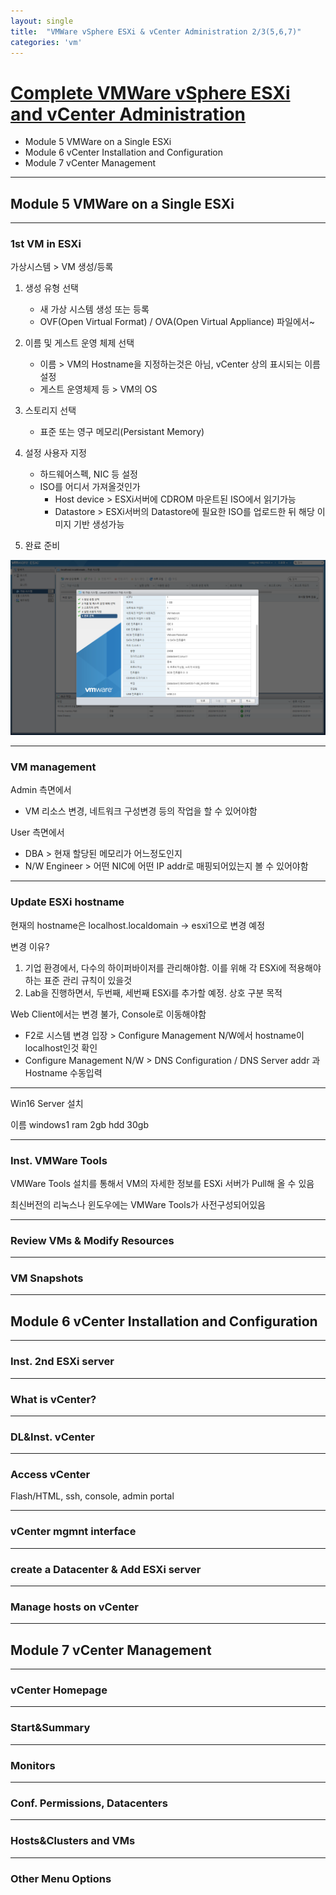 ```yaml
---
layout: single
title:  "VMWare vSphere ESXi & vCenter Administration 2/3(5,6,7)"
categories: 'vm'
---
```


# [Complete VMWare vSphere ESXi and vCenter Administration](https://www.udemy.com/course/complete-vmware-vsphere-esxi-and-vcenter-administration/)

- Module 5 VMWare on a Single ESXi
- Module 6 vCenter Installation and Configuration
- Module 7 vCenter Management

---

## Module 5 VMWare on a Single ESXi

---

### 1st VM in ESXi

가상시스템 > VM 생성/등록

1. 생성 유형 선택
    - 새 가상 시스템 생성 또는 등록
    - OVF(Open Virtual Format) / OVA(Open Virtual Appliance) 파일에서~

2. 이름 및 게스트 운영 체제 선택
    - 이름 > VM의 Hostname을 지정하는것은 아님, vCenter 상의 표시되는 이름 설정
    - 게스트 운영체제 등 > VM의 OS

3. 스토리지 선택
    - 표준 또는 영구 메모리(Persistant Memory) 

4. 설정 사용자 지정
    - 하드웨어스펙, NIC 등 설정
    - ISO를 어디서 가져올것인가
        - Host device > ESXi서버에 CDROM 마운트된 ISO에서 읽기가능
        - Datastore > ESXi서버의 Datastore에 필요한 ISO를 업로드한 뒤 해당 이미지 기반 생성가능

5. 완료 준비

![vm](/assets/images/vm51.png)

---

### VM management

Admin 측면에서
- VM 리소스 변경, 네트워크 구성변경 등의 작업을 할 수 있어야함

User 측면에서
- DBA > 현재 할당된 메모리가 어느정도인지
- N/W Engineer > 어떤 NIC에 어떤 IP addr로 매핑되어있는지 볼 수 있어야함

---

### Update ESXi hostname

현재의 hostname은 localhost.localdomain
-> esxi1으로 변경 예정

변경 이유?
1. 기업 환경에서, 다수의 하이퍼바이저를 관리해야함. 이를 위해 각 ESXi에 적용해야하는 표준 관리 규칙이 있을것
2. Lab을 진행하면서, 두번째, 세번째 ESXi를 추가할 예정. 상호 구분 목적

Web Client에서는 변경 불가, Console로 이동해야함
- F2로 시스템 변경 입장 > Configure Management N/W에서 hostname이 localhost인것 확인    
- Configure Management N/W > DNS Configuration / DNS Server addr 과 Hostname 수동입력

---

Win16 Server 설치

이름 windows1
ram 2gb
hdd 30gb


---


### Inst. VMWare Tools

VMWare Tools 설치를 통해서 VM의 자세한 정보를 ESXi 서버가 Pull해 올 수 있음



최신버전의 리눅스나 윈도우에는 VMWare Tools가 사전구성되어있음

---

### Review VMs & Modify Resources

---

### VM Snapshots 








---


## Module 6 vCenter Installation and Configuration

---

### Inst. 2nd ESXi server

---

### What is vCenter?



---

### DL&Inst. vCenter

---

### Access vCenter 

Flash/HTML, ssh, console, admin portal


---

### vCenter mgmnt interface


---

### create a Datacenter & Add ESXi server


---

### Manage hosts on vCenter


---

## Module 7 vCenter Management

---

### vCenter Homepage

---

### Start&Summary

---

### Monitors

---

### Conf. Permissions, Datacenters

---

### Hosts&Clusters and VMs

---

### Other Menu Options










